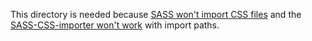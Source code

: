This directory is needed because [SASS won't import CSS files](https://github.com/sass/sass/issues/193) and the [SASS-CSS-importer won't work](https://github.com/chriseppstein/sass-css-importer/pull/6) with import paths.